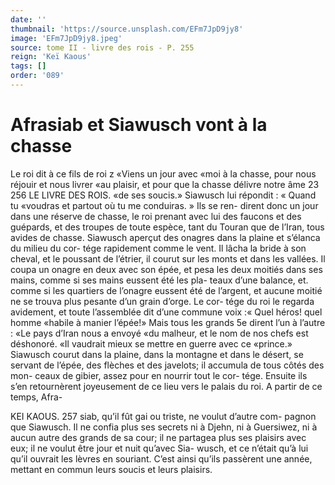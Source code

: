 ```yaml
---
date: ''
thumbnail: 'https://source.unsplash.com/EFm7JpD9jy8'
image: 'EFm7JpD9jy8.jpeg'
source: tome II - livre des rois - P. 255
reign: 'Keï Kaous'
tags: []
order: '089'
---
```


# Afrasiab et Siawusch vont à la chasse

Le roi dit à ce fils de roi z «Viens un jour avec «moi à la chasse, pour nous réjouir et nous livrer «au plaisir, et pour que la chasse délivre notre âme
23
256 LE LIVRE DES ROIS.
«de ses soucis.» Siawusch lui répondit : « Quand tu
«voudras et partout où tu me conduiras. » Ils se ren- dirent donc un jour dans une réserve de chasse, le roi prenant avec lui des faucons et des guépards, et des troupes de toute espèce, tant du Touran que de l’Iran, tous avides de chasse. Siawusch aperçut des onagres dans la plaine et s’élanca du milieu du cor-
tége rapidement comme le vent. Il lâcha la bride à son cheval, et le poussant de l’étrier, il courut sur les monts et dans les vallées. Il coupa un onagre en deux avec son épée, et pesa les deux moitiés dans
ses mains, comme si ses mains eussent été les pla- teaux d’une balance, et. comme si les quartiers de l’onagre eussent été de l’argent, et aucune moitié
ne se trouva plus pesante d’un grain d’orge. Le cor- tége du roi le regarda avidement, et toute l’assemblée
dit d’une commune voix :« Quel héros! quel homme «habile à manier l’épée!» Mais tous les grands 5e
dirent l’un à l’autre : «Le pays d’Iran nous a envoyé
«du malheur, et le nom de nos chefs est déshonoré.
«Il vaudrait mieux se mettre en guerre avec ce «prince.»
Siawusch courut dans la plaine, dans la montagne et dans le désert, se servant de l’épée, des flèches
et des javelots; il accumula de tous côtés des mon- ceaux de gibier, assez pour en nourrir tout le cor- tége. Ensuite ils s’en retournèrent joyeusement de ce
lieu vers le palais du roi. A partir de ce temps, Afra-

KEI KAOUS. 257 siab, qu’il fût gai ou triste, ne voulut d’autre com-
pagnon que Siawusch. Il ne confia plus ses secrets ni à Djehn, ni à Guersiwez, ni à aucun autre des grands de sa cour; il ne partagea plus ses plaisirs avec eux; il ne voulut être jour et nuit qu’avec Sia- wusch, et ce n’était qu’à lui qu’il ouvrait les lèvres
en souriant. C’est ainsi qu’ils passèrent une année, mettant en commun leurs soucis et leurs plaisirs.

